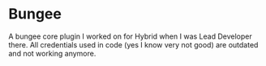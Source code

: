 # Bungee

A bungee core plugin I worked on for Hybrid when I was Lead Developer there.
All credentials used in code (yes I know very not good) are outdated and not working anymore.
